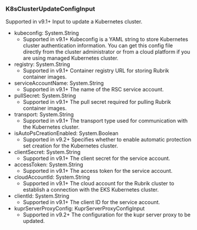 ### K8sClusterUpdateConfigInput
Supported in v9.1+
  Input to update a Kubernetes cluster.

- kubeconfig: System.String
  - Supported in v9.1+
      Kubeconfig is a YAML string to store Kubernetes cluster authentication information. You can get this config file directly from the cluster administrator or from a cloud platform if you are using managed Kubernetes cluster.
- registry: System.String
  - Supported in v9.1+
      Container registry URL for storing Rubrik container images.
- serviceAccountName: System.String
  - Supported in v9.1+
      The name of the RSC service account.
- pullSecret: System.String
  - Supported in v9.1+
      The pull secret required for pulling Rubrik container images.
- transport: System.String
  - Supported in v9.1+
      The transport type used for communication with the Kubernetes cluster.
- isAutoPsCreationEnabled: System.Boolean
  - Supported in v9.2+
      Specifies whether to enable automatic protection set creation for the Kubernetes cluster.
- clientSecret: System.String
  - Supported in v9.1+
      The client secret for the service account.
- accessToken: System.String
  - Supported in v9.1+
      The access token for the service account.
- cloudAccountId: System.String
  - Supported in v9.1+
      The cloud account for the Rubrik cluster to establish a connection with the EKS Kubernetes cluster.
- clientId: System.String
  - Supported in v9.1+
      The client ID for the service account.
- kuprServerProxyConfig: KuprServerProxyConfigInput
  - Supported in v9.2+
      The configuration for the kupr server proxy to be updated.
